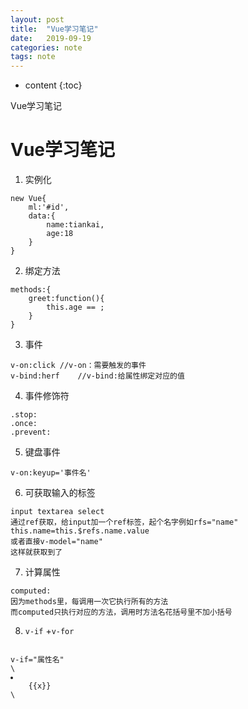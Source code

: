 ```yaml
---
layout: post
title:  "Vue学习笔记"
date:   2019-09-19
categories: note
tags: note
---
```


* content
{:toc}

Vue学习笔记






# Vue学习笔记
1. 实例化
```
new Vue{
    ml:'#id',
    data:{
        name:tiankai,
        age:18
    }
}
```

2. 绑定方法
```
methods:{
    greet:function(){
        this.age == ;
    }
}
```

3. 事件
```
v-on:click //v-on：需要触发的事件
v-bind:herf    //v-bind:给属性绑定对应的值
```

4. 事件修饰符
```
.stop:
.once:
.prevent:
```

5. 键盘事件  
```
v-on:keyup='事件名'
```

6. 可获取输入的标签
```
input textarea select
通过ref获取，给input加一个ref标签，起个名字例如rfs="name"
this.name=this.$refs.name.value
或者直接v-model="name"
这样就获取到了
```

7. 计算属性
```
computed:
因为methods里，每调用一次它执行所有的方法
而computed只执行对应的方法，调用时方法名花括号里不加小括号
```

8. `v-if` +`v-for`

<code>
v-if="属性名"
\<li v-for="x in 数组名">
    {{x}}
\</li>
</code>


